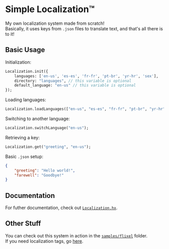 # Simple Localization™
My own localization system made from scratch! <br>
Basically, it uses keys from `.json` files to translate text, and that's all there is to it!

## Basic Usage
Initialization:
```hx
Localization.init({
    languages: ['en-us', 'es-es', 'fr-fr', 'pt-br', 'yr-hr', 'sex'],
    directory: "languages", // this variable is optional
    default_language: "en-us" // this variable is optional
});
```

Loading languages:
```hx
Localization.loadLanguages(["en-us", "es-es", "fr-fr", "pt-br", "yr-hr"]);
```

Switching to another language:
```hx
Localization.switchLanguage("en-us");
```

Retrieving a key:
```hx
Localization.get("greeting", "en-us");
```

Basic `.json` setup:
```json
{
    "greeting": "Hello world!",
    "farewell": "Goodbye!"
}
```

## Documentation
For futher documentation, check out [`Localization.hx`](/source/Localization.hx).

## Other Stuff
You can check out this system in action in the [`samples/flixel`](/samples/flixel/) folder. <br>
If you need localization tags, go [here](https://tinyurl.com/zm5f35ua).